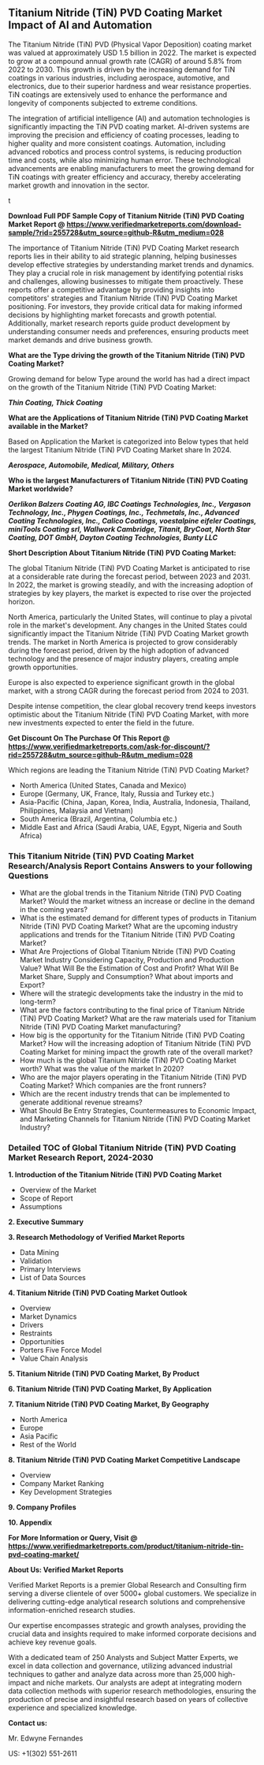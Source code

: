 <h2>Titanium Nitride (TiN) PVD Coating Market Impact of AI and Automation</h2><p>The Titanium Nitride (TiN) PVD (Physical Vapor Deposition) coating market was valued at approximately USD 1.5 billion in 2022. The market is expected to grow at a compound annual growth rate (CAGR) of around 5.8% from 2022 to 2030. This growth is driven by the increasing demand for TiN coatings in various industries, including aerospace, automotive, and electronics, due to their superior hardness and wear resistance properties. TiN coatings are extensively used to enhance the performance and longevity of components subjected to extreme conditions.</p><p>The integration of artificial intelligence (AI) and automation technologies is significantly impacting the TiN PVD coating market. AI-driven systems are improving the precision and efficiency of coating processes, leading to higher quality and more consistent coatings. Automation, including advanced robotics and process control systems, is reducing production time and costs, while also minimizing human error. These technological advancements are enabling manufacturers to meet the growing demand for TiN coatings with greater efficiency and accuracy, thereby accelerating market growth and innovation in the sector.</p>t</p><p id="" class=""><strong>Download Full PDF Sample Copy of Titanium Nitride (TiN) PVD Coating Market Report @ <a href="https://www.verifiedmarketreports.com/download-sample/?rid=255728&utm_source=github-R&utm_medium=028" target="_blank">https://www.verifiedmarketreports.com/download-sample/?rid=255728&utm_source=github-R&utm_medium=028</a></strong></p><p>The importance of&nbsp;Titanium Nitride (TiN) PVD Coating Market research reports lies in their ability to aid strategic planning, helping businesses develop effective strategies by understanding market trends and dynamics. They play a crucial role in risk management by identifying potential risks and challenges, allowing businesses to mitigate them proactively. These reports offer a competitive advantage by providing insights into competitors' strategies and Titanium Nitride (TiN) PVD Coating Market positioning. For investors, they provide critical data for making informed decisions by highlighting market forecasts and growth potential. Additionally, market research reports guide product development by understanding consumer needs and preferences, ensuring products meet market demands and drive business growth.</p><p><strong>What are the&nbsp;Type driving the growth of the Titanium Nitride (TiN) PVD Coating Market?</strong></p><p id="" class="">Growing demand for below Type around the world has had a direct impact on the growth of the Titanium Nitride (TiN) PVD Coating Market:</p><em><strong>Thin Coating, Thick Coating</strong></em></p><strong>What are the&nbsp;Applications&nbsp;of Titanium Nitride (TiN) PVD Coating Market available in the Market?</strong></p><p id="" class="">Based on Application the Market is categorized into Below types that held the largest Titanium Nitride (TiN) PVD Coating Market share In 2024.</p><em><strong>Aerospace, Automobile, Medical, Military, Others</strong></em></p><strong>Who is the largest Manufacturers of Titanium Nitride (TiN) PVD Coating Market worldwide?</strong></p><p><em><strong>Oerlikon Balzers Coating AG, IBC Coatings Technologies, Inc., Vergason Technology, Inc., Phygen Coatings, Inc., Techmetals, Inc., Advanced Coating Technologies, Inc., Calico Coatings, voestalpine eifeler Coatings, miniTools Coating srl, Wallwork Cambridge, Titanit, BryCoat, North Star Coating, DOT GmbH, Dayton Coating Technologies, Bunty LLC</strong></em></p><p id="" class=""><strong>Short Description About Titanium Nitride (TiN) PVD Coating Market:</strong></p><p>The global Titanium Nitride (TiN) PVD Coating Market is anticipated to rise at a considerable rate during the forecast period, between 2023 and 2031. In 2022, the market is growing steadily, and with the increasing adoption of strategies by key players, the market is expected to rise over the projected horizon.</p><p>North America, particularly the United States, will continue to play a pivotal role in the market's development. Any changes in the United States could significantly impact the Titanium Nitride (TiN) PVD Coating Market growth trends. The market in North America is projected to grow considerably during the forecast period, driven by the high adoption of advanced technology and the presence of major industry players, creating ample growth opportunities.</p><p>Europe is also expected to experience significant growth in the global market, with a strong CAGR during the forecast period from 2024 to 2031.</p><p>Despite intense competition, the clear global recovery trend keeps investors optimistic about the Titanium Nitride (TiN) PVD Coating Market, with more new investments expected to enter the field in the future.</p><p id="" class=""><strong>Get Discount On The Purchase Of This Report @ <a href="https://www.verifiedmarketreports.com/ask-for-discount/?rid=255728&utm_source=github-R&utm_medium=028" target="_blank">https://www.verifiedmarketreports.com/ask-for-discount/?rid=255728&utm_source=github-R&utm_medium=028</a></strong></p>Which regions are leading the Titanium Nitride (TiN) PVD Coating Market?</p><ul><li>North America (United States, Canada and Mexico)</li><li>Europe (Germany, UK, France, Italy, Russia and Turkey etc.)</li><li>Asia-Pacific (China, Japan, Korea, India, Australia, Indonesia, Thailand, Philippines, Malaysia and Vietnam)</li><li>South America (Brazil, Argentina, Columbia etc.)</li><li>Middle East and Africa (Saudi Arabia, UAE, Egypt, Nigeria and South Africa)</li></ul><h3 id="" class="">This Titanium Nitride (TiN) PVD Coating Market Research/Analysis Report Contains Answers to your following Questions</h3><ul><li>What are the global trends in the Titanium Nitride (TiN) PVD Coating Market? Would the market witness an increase or decline in the demand in the coming years?</li><li>What is the estimated demand for different types of products in Titanium Nitride (TiN) PVD Coating Market? What are the upcoming industry applications and trends for the Titanium Nitride (TiN) PVD Coating Market?</li><li>What Are Projections of Global Titanium Nitride (TiN) PVD Coating Market Industry Considering Capacity, Production and Production Value? What Will Be the Estimation of Cost and Profit? What Will Be Market Share, Supply and Consumption? What about imports and Export?</li><li>Where will the strategic developments take the industry in the mid to long-term?</li><li>What are the factors contributing to the final price of Titanium Nitride (TiN) PVD Coating Market? What are the raw materials used for Titanium Nitride (TiN) PVD Coating Market manufacturing?</li><li>How big is the opportunity for the Titanium Nitride (TiN) PVD Coating Market? How will the increasing adoption of Titanium Nitride (TiN) PVD Coating Market for mining impact the growth rate of the overall market?</li><li>How much is the global Titanium Nitride (TiN) PVD Coating Market worth? What was the value of the market In 2020?</li><li>Who are the major players operating in the Titanium Nitride (TiN) PVD Coating Market? Which companies are the front runners?</li><li>Which are the recent industry trends that can be implemented to generate additional revenue streams?</li><li>What Should Be Entry Strategies, Countermeasures to Economic Impact, and Marketing Channels for Titanium Nitride (TiN) PVD Coating Market Industry?</li></ul><h3 id="" class="">Detailed TOC of Global Titanium Nitride (TiN) PVD Coating Market Research Report, 2024-2030</h3><p id="" class=""><strong>1. Introduction of the Titanium Nitride (TiN) PVD Coating Market</strong></p><ul><li>Overview of the Market</li><li>Scope of Report</li><li>Assumptions</li></ul><p id="" class=""><strong>2. Executive Summary</strong></p><p id="" class=""><strong>3. Research Methodology of Verified Market Reports</strong></p><ul><li>Data Mining</li><li>Validation</li><li>Primary Interviews</li><li>List of Data Sources</li></ul><p id="" class=""><strong>4. Titanium Nitride (TiN) PVD Coating Market Outlook</strong></p><ul><li>Overview</li><li>Market Dynamics</li><li>Drivers</li><li>Restraints</li><li>Opportunities</li><li>Porters Five Force Model</li><li>Value Chain Analysis</li></ul><p id="" class=""><strong>5. Titanium Nitride (TiN) PVD Coating Market, By Product</strong></p><p id="" class=""><strong>6. Titanium Nitride (TiN) PVD Coating Market, By Application</strong></p><p id="" class=""><strong>7. Titanium Nitride (TiN) PVD Coating Market, By Geography</strong></p><ul><li>North America</li><li>Europe</li><li>Asia Pacific</li><li>Rest of the World</li></ul><p id="" class=""><strong>8. Titanium Nitride (TiN) PVD Coating Market Competitive Landscape</strong></p><ul><li>Overview</li><li>Company Market Ranking</li><li>Key Development Strategies</li></ul><p id="" class=""><strong>9. Company Profiles</strong></p><p id="" class=""><strong>10. Appendix</strong></p><p id="" class=""><strong>For More Information or Query, Visit @ <a href="https://www.verifiedmarketreports.com/product/titanium-nitride-tin-pvd-coating-market/" target="_blank">https://www.verifiedmarketreports.com/product/titanium-nitride-tin-pvd-coating-market/</a></strong></p><p id="" class=""><strong>About Us: Verified Market Reports</strong></p><p id="" class="">Verified Market Reports is a premier Global Research and Consulting firm serving a diverse clientele of over 5000+ global customers. We specialize in delivering cutting-edge analytical research solutions and comprehensive information-enriched research studies.</p><p id="" class="">Our expertise encompasses strategic and growth analyses, providing the crucial data and insights required to make informed corporate decisions and achieve key revenue goals.</p><p id="" class="">With a dedicated team of 250 Analysts and Subject Matter Experts, we excel in data collection and governance, utilizing advanced industrial techniques to gather and analyze data across more than 25,000 high-impact and niche markets. Our analysts are adept at integrating modern data collection methods with superior research methodologies, ensuring the production of precise and insightful research based on years of collective experience and specialized knowledge.</p><p id="" class=""><strong>Contact us:</strong></p><p id="" class="">Mr. Edwyne Fernandes</p><p id="" class="">US: +1(302) 551-2611</p>